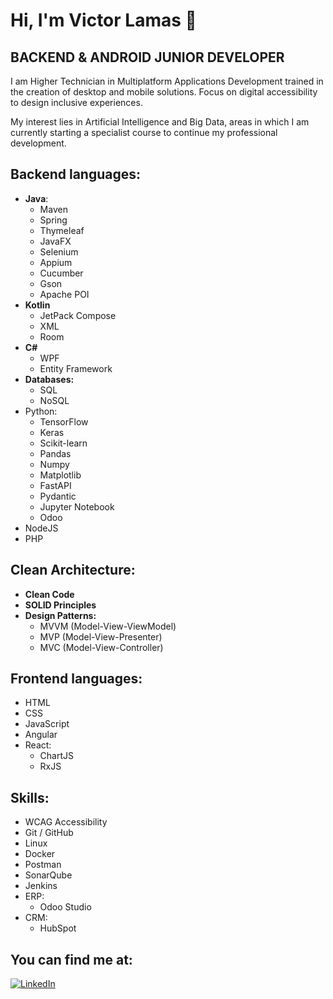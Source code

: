 # Hi, I'm Victor Lamas 👋
## BACKEND & ANDROID JUNIOR DEVELOPER

I am Higher Technician in Multiplatform Applications Development trained in the creation of desktop and mobile solutions. Focus on digital accessibility to design inclusive experiences.

My interest lies in Artificial Intelligence and Big Data, areas in which I am currently starting a specialist course to continue my professional development.

## Backend languages:
- **Java**:
  * Maven
  * Spring
  * Thymeleaf
  * JavaFX
  * Selenium
  * Appium
  * Cucumber
  * Gson
  * Apache POI
- **Kotlin**
  * JetPack Compose
  * XML
  * Room
- **C#**
  * WPF
  * Entity Framework
- **Databases:**
  * SQL
  * NoSQL
- Python:
  * TensorFlow
  * Keras
  * Scikit-learn
  * Pandas
  * Numpy
  * Matplotlib
  * FastAPI
  * Pydantic
  * Jupyter Notebook
  * Odoo
- NodeJS
- PHP

## Clean Architecture:
- **Clean Code**
- **SOLID Principles**
- **Design Patterns:**
  * MVVM (Model-View-ViewModel)
  * MVP (Model-View-Presenter)
  * MVC (Model-View-Controller)
 
## Frontend languages:
- HTML
- CSS
- JavaScript
- Angular
- React:
  * ChartJS
  * RxJS

## Skills:
- WCAG Accessibility
- Git / GitHub
- Linux
- Docker
- Postman
- SonarQube
- Jenkins
- ERP:
  * Odoo Studio
- CRM:
  * HubSpot

## You can find me at:

[![LinkedIn](https://img.shields.io/badge/LinkedIn-VictorLT91-0077B5?style=for-the-badge&logo=linkedin&logoColor=white&labelColor=101010)](https://www.linkedin.com/in/victorlt91)
